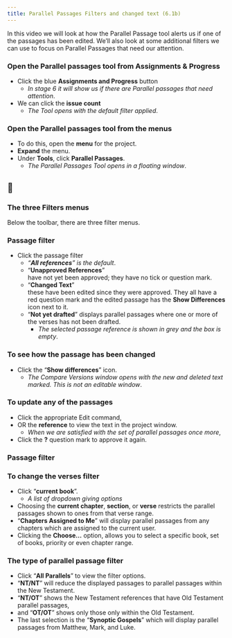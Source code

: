 ```yaml
---
title: Parallel Passages Filters and changed text (6.1b)
---
```

In this video we will look at how the Parallel Passage tool alerts us if one of the passages has been edited. We’ll also look at some additional filters we can use to focus on Parallel Passages that need our attention.

### Open the Parallel passages tool from Assignments & Progress

-  Click the blue **Assignments and Progress** button
    -  *In stage 6 it will show us if there are Parallel passages that need attention*.
-  We can click the **issue count**
    -  *The Tool opens with the default filter applied*.

### Open the Parallel passages tool from the menus

-  To do this, open the **menu** for the project.
-  **Expand** the menu.
-  Under **Tools**, click **Parallel Passages**.
    -  *The Parallel Passages Tool opens in a floating window*.

## :page_facing_up:

### The three Filters menus

Below the toolbar, there are three filter menus.

### Passage filter

-  Click the passage filter
    -  *“**All references**” is the default*.
    -  “**Unapproved References**”  
    have not yet been approved; they have no tick or question mark.
    -  “**Changed Text**”  
    these have been edited since they were approved. They all have a red question mark and the edited passage has the **Show Differences** icon next to it.
    -  “**Not yet drafted**”  displays parallel passages where one or more of the verses has not been drafted.
        -  *The selected passage reference is shown in grey and the box is empty*.

### To see how the passage has been changed

-  Click the “**Show differences**” icon.
    -  *The Compare Versions window opens with the new and deleted text marked. This is not an editable window*.

### To update any of the passages

-  Click the appropriate Edit command,
-  OR the **reference** to view the text in the project window.
    -  *When we are satisfied with the set of parallel passages once more*,
-  Click the **?** question mark to approve it again.

### Passage filter

### To change the verses filter

-  Click “**current book**”.
    -  *A list of dropdown giving options*
-  Choosing the **current chapter**, **section**, or **verse** restricts the parallel passages shown to ones from that verse range.
-  “**Chapters Assigned to Me**” will display parallel passages from any chapters which are assigned to the current user.
-  Clicking the **Choose…** option, allows you to select a specific book, set of books, priority or even chapter range.

### The type of parallel passage filter

-  Click “**All Parallels**” to view the filter options.
-  “**NT/NT**” will reduce the displayed passages to parallel passages within the New Testament.
-  “**NT/OT**” shows the New Testament references that have Old Testament parallel passages,
-  and “**OT/OT**” shows only those only within the Old Testament.
-  The last selection is the “**Synoptic Gospels**” which will display parallel passages from Matthew, Mark, and Luke.
